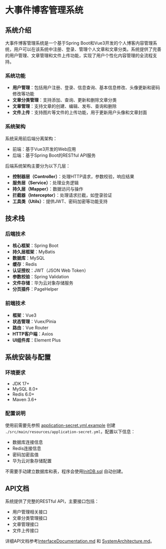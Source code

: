 # 大事件博客管理系统

## 系统介绍

大事件博客管理系统是一个基于Spring Boot和Vue3开发的个人博客内容管理系统，用户可以在该系统中注册、登录、管理个人文章和文章分类。系统提供了完善的用户管理、文章管理和文件上传功能，实现了用户个性化内容管理的全流程支持。

### 系统功能

- **用户管理**：包括用户注册、登录、信息查询、基本信息修改、头像更新和密码修改等功能
- **文章分类管理**：支持添加、查询、更新和删除文章分类
- **文章管理**：支持文章的创建、编辑、发布、查询和删除
- **文件上传**：支持图片等文件的上传功能，用于更新用户头像和文章封面

### 系统架构

系统采用前后端分离架构：
- 前端：基于Vue3开发的Web应用
- 后端：基于Spring Boot的RESTful API服务

后端系统架构主要分为以下几层：
- **控制器层（Controller）**：处理HTTP请求，参数校验，响应结果
- **服务层（Service）**：处理业务逻辑
- **持久层（Mapper）**：数据访问与操作
- **拦截器（Interceptor）**：处理请求拦截，如登录验证
- **工具类（Utils）**：提供JWT、密码加密等功能支持

## 技术栈

### 后端技术
- **核心框架**：Spring Boot
- **持久层框架**：MyBatis
- **数据库**：MySQL
- **缓存**：Redis
- **认证授权**：JWT（JSON Web Token）
- **参数校验**：Spring Validation
- **文件存储**：华为云对象存储服务
- **分页插件**：PageHelper

### 前端技术
- **框架**：Vue3
- **状态管理**：Vuex/Pinia
- **路由**：Vue Router
- **HTTP客户端**：Axios
- **UI组件库**：Element Plus

## 系统安装与配置

### 环境要求
- JDK 17+
- MySQL 8.0+
- Redis 6.0+
- Maven 3.6+

### 配置说明

使用前需要先参照 [application-secret.yml.example](./src/main/resources/application-secret.yml.example)
 创建 `./src/main/resources/application-secret.yml`，配置以下信息：
- 数据库连接信息
- Redis连接信息
- 密码加密盐值
- 华为云对象存储配置

不需要手动建立数据库和表，程序会使用[InitDB.sql](./src/main/resources/InitDB.sql) 自动创建。

## API文档

系统提供了完整的RESTful API，主要接口包括：

- 用户管理相关接口
- 文章分类管理接口
- 文章管理接口
- 文件上传接口

详细API文档参考[InterfaceDocumentation.md](./InterfaceDocumentation.md) 和 [SystemArchitecture.md](./SystemArchitecture.md)。
